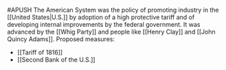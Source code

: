 #APUSH
The American System was the policy of promoting industry in the [[United States|U.S.]] by adoption of a high protective tariff and of developing internal improvements by the federal government. It was advanced by the [[Whig Party]] and people like [[Henry Clay]] and [[John Quincy Adams]].
Proposed measures:
- [[Tariff of 1816]]
- [[Second Bank of the U.S.]]